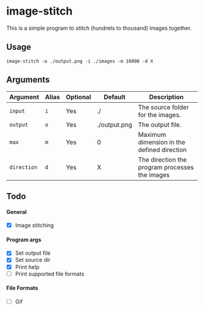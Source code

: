# image-stitch

This is a simple program to stitch (hundrets to thousand) images together.


## Usage
```
image-stitch -o ./output.png -i ./images -m 16000 -d X
```

## Arguments
| Argument    | Alias | Optional | Default             | Description                                    |
|-------------|-------|----------|---------------------|------------------------------------------------|
| `input`     | `i`   | Yes      | ./                  | The source folder for the images.              |
| `output`    | `o`   | Yes      | ./output.png        | The output file.                               |
| `max`       | `m`   | Yes      | 0                   | Maximum dimension in the defined direction     |
| `direction` | `d`   | Yes      | X                   | The direction the program processes the images |



## Todo
#### General
- [x] Image stitching

#### Program args
- [x] Set output file
- [x] Set source dir
- [x] Print help
- [ ] Print supported file formats

#### File Formats
- [ ] Gif